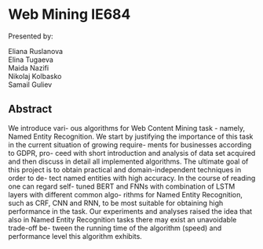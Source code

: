 # Web Mining IE684

Presented by: 

  Eliana Ruslanova   
  Elina Tugaeva   
  Maida Nazifi    
  Nikolaj Kolbasko    
  Samail Guliev

## Abstract 
  We introduce vari- ous algorithms for Web Content Mining task - namely, Named Entity Recognition. We start by justifying the importance of this task in the current situation of growing require- ments for businesses according to GDPR, pro- ceed with short introduction and analysis of data set acquired and then discuss in detail all implemented algorithms. The ultimate goal of this project is to obtain practical and domain-independent techniques in order to de- tect named entities with high accuracy.
  In the course of reading one can regard self- tuned BERT and FNNs with combination of LSTM layers with different common algo- rithms for Named Entity Recognition, such as CRF, CNN and RNN, to be most suitable for obtaining high performance in the task.
  Our experiments and analyses raised the idea that also in Named Entity Recognition tasks there may exist an unavoidable trade-off be- tween the running time of the algorithm (speed) and performance level this algorithm exhibits.
  
